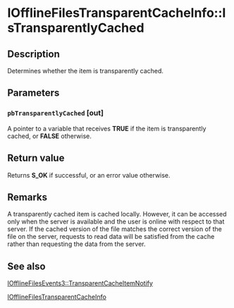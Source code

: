 # IOfflineFilesTransparentCacheInfo::IsTransparentlyCached

## Description

Determines whether the item is transparently cached.

## Parameters

### `pbTransparentlyCached` [out]

A pointer to a variable that receives **TRUE** if the item is transparently cached, or **FALSE** otherwise.

## Return value

Returns **S_OK** if successful, or an error value otherwise.

## Remarks

A transparently cached item is cached locally. However, it can be accessed only when the server is available and the user is online with respect to that server. If the cached version of the file matches the correct version of the file on the server, requests to read data will be satisfied from the cache rather than requesting the data from the server.

## See also

[IOfflineFilesEvents3::TransparentCacheItemNotify](https://learn.microsoft.com/previous-versions/windows/desktop/api/cscobj/nf-cscobj-iofflinefilesevents3-transparentcacheitemnotify)

[IOfflineFilesTransparentCacheInfo](https://learn.microsoft.com/previous-versions/windows/desktop/api/cscobj/nn-cscobj-iofflinefilestransparentcacheinfo)